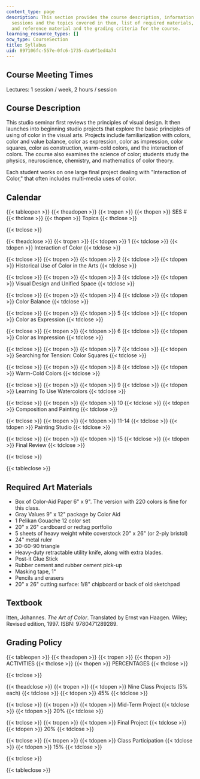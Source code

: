 ```yaml
---
content_type: page
description: This section provides the course description, information about the lecture
  sessions and the topics covered in them, list of required materials, required textbook
  and reference material and the grading criteria for the course.
learning_resource_types: []
ocw_type: CourseSection
title: Syllabus
uid: 897106fc-557e-0fc6-1735-daa9f1ed4a74
---
```


Course Meeting Times
--------------------

Lectures: 1 session / week, 2 hours / session

Course Description
------------------

This studio seminar first reviews the principles of visual design. It then launches into beginning studio projects that explore the basic principles of using of color in the visual arts. Projects include familiarization with colors, color and value balance, color as expression, color as impression, color squares, color as construction, warm-cold colors, and the interaction of colors. The course also examines the science of color; students study the physics, neuroscience, chemistry, and mathematics of color theory.

Each student works on one large final project dealing with "Interaction of Color," that often includes multi-media uses of color.

Calendar
--------

{{< tableopen >}}
{{< theadopen >}}
{{< tropen >}}
{{< thopen >}}
SES #
{{< thclose >}}
{{< thopen >}}
Topics
{{< thclose >}}

{{< trclose >}}

{{< theadclose >}}
{{< tropen >}}
{{< tdopen >}}
1
{{< tdclose >}}
{{< tdopen >}}
Interaction of Color
{{< tdclose >}}

{{< trclose >}}
{{< tropen >}}
{{< tdopen >}}
2
{{< tdclose >}}
{{< tdopen >}}
Historical Use of Color in the Arts
{{< tdclose >}}

{{< trclose >}}
{{< tropen >}}
{{< tdopen >}}
3
{{< tdclose >}}
{{< tdopen >}}
Visual Design and Unified Space
{{< tdclose >}}

{{< trclose >}}
{{< tropen >}}
{{< tdopen >}}
4
{{< tdclose >}}
{{< tdopen >}}
Color Balance
{{< tdclose >}}

{{< trclose >}}
{{< tropen >}}
{{< tdopen >}}
5
{{< tdclose >}}
{{< tdopen >}}
Color as Expression
{{< tdclose >}}

{{< trclose >}}
{{< tropen >}}
{{< tdopen >}}
6
{{< tdclose >}}
{{< tdopen >}}
Color as Impression
{{< tdclose >}}

{{< trclose >}}
{{< tropen >}}
{{< tdopen >}}
7
{{< tdclose >}}
{{< tdopen >}}
Searching for Tension: Color Squares
{{< tdclose >}}

{{< trclose >}}
{{< tropen >}}
{{< tdopen >}}
8
{{< tdclose >}}
{{< tdopen >}}
Warm-Cold Colors
{{< tdclose >}}

{{< trclose >}}
{{< tropen >}}
{{< tdopen >}}
9
{{< tdclose >}}
{{< tdopen >}}
Learning To Use Watercolors
{{< tdclose >}}

{{< trclose >}}
{{< tropen >}}
{{< tdopen >}}
10
{{< tdclose >}}
{{< tdopen >}}
Composition and Painting
{{< tdclose >}}

{{< trclose >}}
{{< tropen >}}
{{< tdopen >}}
11-14
{{< tdclose >}}
{{< tdopen >}}
Painting Studio
{{< tdclose >}}

{{< trclose >}}
{{< tropen >}}
{{< tdopen >}}
15
{{< tdclose >}}
{{< tdopen >}}
Final Review
{{< tdclose >}}

{{< trclose >}}

{{< tableclose >}}

Required Art Materials
----------------------

*   Box of Color-Aid Paper 6" x 9". The version with 220 colors is fine for this class.
*   Gray Values 9" x 12" package by Color Aid
*   1 Pelikan Gouache 12 color set
*   20" x 26" cardboard or redtag portfolio
*   5 sheets of heavy weight white coverstock 20" x 26" (or 2-ply bristol)
*   24" metal ruler
*   30-60-90 triangle
*   Heavy-duty retractable utility knife, along with extra blades.
*   Post-it Glue Stick
*   Rubber cement and rubber cement pick-up
*   Masking tape, 1"
*   Pencils and erasers
*   20" x 26" cutting surface: 1/8" chipboard or back of old sketchpad

Textbook
--------

Itten, Johannes. _The Art of Color_. Translated by Ernst van Haagen. Wiley; Revised edition, 1997. ISBN: 9780471289289.

Grading Policy
--------------

{{< tableopen >}}
{{< theadopen >}}
{{< tropen >}}
{{< thopen >}}
ACTIVITIES
{{< thclose >}}
{{< thopen >}}
PERCENTAGES
{{< thclose >}}

{{< trclose >}}

{{< theadclose >}}
{{< tropen >}}
{{< tdopen >}}
Nine Class Projects (5% each)
{{< tdclose >}}
{{< tdopen >}}
45%
{{< tdclose >}}

{{< trclose >}}
{{< tropen >}}
{{< tdopen >}}
Mid-Term Project
{{< tdclose >}}
{{< tdopen >}}
20%
{{< tdclose >}}

{{< trclose >}}
{{< tropen >}}
{{< tdopen >}}
Final Project
{{< tdclose >}}
{{< tdopen >}}
20%
{{< tdclose >}}

{{< trclose >}}
{{< tropen >}}
{{< tdopen >}}
Class Participation
{{< tdclose >}}
{{< tdopen >}}
15%
{{< tdclose >}}

{{< trclose >}}

{{< tableclose >}}